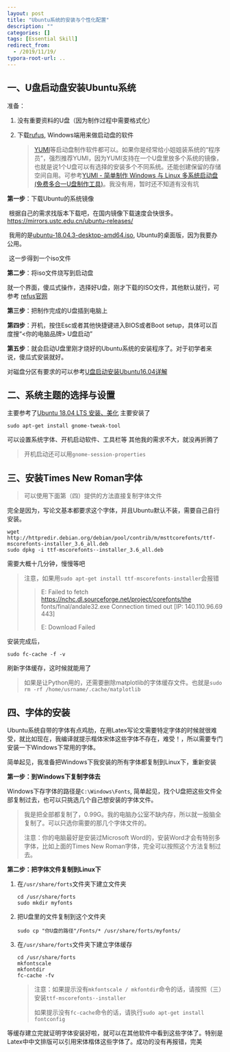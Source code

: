 ```yaml
---
layout: post
title: "Ubuntu系统的安装与个性化配置"
description: ""
categories: []
tags: [Essential Skill]
redirect_from:
  - /2019/11/19/
typora-root-url: ..
---
```


## 一、U盘启动盘安装Ubuntu系统

准备：

1. 没有重要资料的U盘（因为制作过程中需要格式化）

2. 下载[rufus](  https://rufus.ie/ ), Windows端用来做启动盘的软件

   > [YUMI]( https://www.pendrivelinux.com/yumi-multiboot-usb-creator/ )等启动盘制作软件都可以。如果你是经常给小姐姐装系统的“程序员”，强烈推荐YUMI，因为YUMI支持在一个U盘里放多个系统的镜像，也就是说1个U盘可以有选择的安装多个不同系统。还能创建保留的存储空间自用。可参考[YUMI - 简单制作 Windows 与 Linux 多系统启动盘 (免费多合一U盘制作工具)]( https://www.iplaysoft.com/yumi.html )。我没有用，暂时还不知道有没有坑

**第一步**：下载Ubuntu的系统镜像

​		根据自己的需求找版本下载吧，在国内镜像下载速度会快很多。 https://mirrors.ustc.edu.cn/ubuntu-releases/ 

​		我用的是[ubuntu-18.04.3-desktop-amd64.iso](https://mirrors.ustc.edu.cn/ubuntu-releases/18.04/ubuntu-18.04.3-desktop-amd64.iso), Ubuntu的桌面版，因为我要办公用。

​		这一步得到一个iso文件

**第二步**：将iso文件烧写到启动盘

​		就一个界面，傻瓜式操作，选择好U盘，刚才下载的ISO文件，其他默认就行，可参考 [refus官网](https://rufus.ie/)

**第三步**：把制作完成的U盘插到电脑上

**第四步**：开机，按住Esc或者其他快捷键进入BIOS或者Boot setup，具体可以百度搜“<你的电脑品牌>  U盘启动”

**第五步**：就会启动U盘里刚才烧好的Ubuntu系统的安装程序了。对于初学者来说，傻瓜式安装就好。

对磁盘分区有要求的可以参考[U盘启动安装Ubuntu16.04详解](https://blog.csdn.net/lingyunxianhe/article/details/81415675 )

## 二、系统主题的选择与设置
主要参考了[Ubuntu 18.04 LTS 安装、美化](https://zhuanlan.zhihu.com/p/37314255)
主要安装了
```shell
sudo apt-get install gnome-tweak-tool
```
可以设置系统字体、开机启动软件、工具栏等
其他我的需求不大，就没再折腾了
> 开机启动还可以用`gnome-session-properties`

## 三、安装Times New Roman字体

> 可以使用下面第（四）提供的方法直接复制字体文件

完全是因为，写论文基本都要求这个字体，并且Ubuntu默认不装，需要自己自行安装。
```shell
wget http://httpredir.debian.org/debian/pool/contrib/m/msttcorefonts/ttf-mscorefonts-installer_3.6_all.deb
sudo dpkg -i ttf-mscorefonts·-installer_3.6_all.deb
```
需要大概十几分钟，慢慢等吧
> 注意，如果用`sudo apt-get install ttf-mscorefonts-installer`会报错
>
> > E: Failed to fetch https://nchc.dl.sourceforge.net/project/corefonts/the fonts/final/andale32.exe  Connection timed out [IP: 140.110.96.69 443]
> >
> > E: Download Failed

安装完成后，

```shell
sudo fc-cache -f -v

```
刷新字体缓存，这时候就能用了
> 如果是让Python用的，还需要删除matplotlib的字体缓存文件。也就是`sudo rm -rf /home/usrname/.cache/matplotlib`

## 四、字体的安装

Ubuntu系统自带的字体有点鸡肋，在用Latex写论文需要特定字体的时候就很难受，就比如现在，我编译就提示楷体宋体这些字体不存在，难受！，所以需要专门安装一下Windows下常用的字体。

简单起见，我准备把Windows下我安装的所有字体都复制到Linux下，重新安装

**第一步：到Windows下复制字体去**

Windows下存字体的路径是`C:\Windows\Fonts`, 简单起见，找个U盘把这些文件全部复制过去，也可以只挑选几个自己想安装的字体文件。

> 我是把全部都复制了，0.99G。我的电脑办公室不缺内存，所以就一股脑全复制了。可以只选你需要的那几个字体文件的。
>
> 注意：你的电脑最好是安装过Microsoft Word的，安装Word才会有特别多字体，比如上面的Times New Roman字体，完全可以按照这个方法复制过去。

**第二步：把字体文件复制到Linux下**

1. 在`/usr/share/forts`文件夹下建立文件夹

   ```shell
   cd /usr/share/forts
   sudo mkdir myfonts
   ```

2. 把U盘里的文件复制到这个文件夹

   ```shell
   sudo cp "你U盘的路径"/Fonts/* /usr/share/forts/myfonts/
   ```

3. 在`/usr/share/forts`文件夹下建立字体缓存

   ```shell
   cd /usr/share/forts
   mkfontscale
   mkfontdir
   fc-cache -fv
   ```

   > 注意：如果提示没有`mkfontscale / mkfontdir`命令的话，请按照（三）安装`ttf-mscorefonts·-installer`
   >
   > 如果提示没有`fc-cache`命令的话，请执行`sudo apt-get install fontconfig`

等缓存建立完就证明字体安装好啦，就可以在其他软件中看到这些字体了。特别是Latex中中文排版可以引用宋体楷体这些字体了。成功的没有再报错，完美

